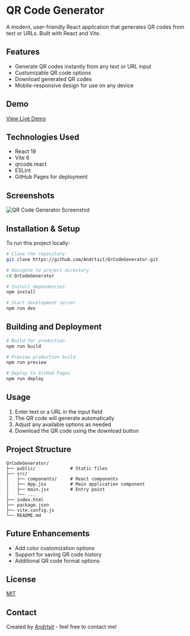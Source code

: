 # QR Code Generator

A modern, user-friendly React application that generates QR codes from text or URLs. Built with React and Vite.

## Features

- Generate QR codes instantly from any text or URL input
- Customizable QR code options
- Download generated QR codes
- Mobile-responsive design for use on any device

## Demo

[View Live Demo](https://andrtsit.github.io/QrCodeGenerator/)

## Technologies Used

- React 19
- Vite 6
- qrcode.react
- ESLint
- GitHub Pages for deployment

## Screenshots

![QR Code Generator Screenshot](/screenshot.png) 

## Installation & Setup

To run this project locally:

```bash
# Clone the repository
git clone https://github.com/Andrtsit/QrCodeGenerator.git

# Navigate to project directory
cd QrCodeGenerator

# Install dependencies
npm install

# Start development server
npm run dev
```

## Building and Deployment

```bash
# Build for production
npm run build

# Preview production build
npm run preview

# Deploy to GitHub Pages
npm run deploy
```

## Usage

1. Enter text or a URL in the input field
2. The QR code will generate automatically
3. Adjust any available options as needed
4. Download the QR code using the download button

## Project Structure

```
QrCodeGenerator/
├── public/             # Static files
├── src/
│   ├── components/     # React components
│   ├── App.jsx         # Main application component
│   ├── main.jsx        # Entry point
│   └── ...
├── index.html
├── package.json
├── vite.config.js
└── README.md
```

## Future Enhancements

- Add color customization options
- Support for saving QR code history
- Additional QR code format options

## License

[MIT](LICENSE)

## Contact

Created by [Andrtsit](https://github.com/Andrtsit) - feel free to contact me!
